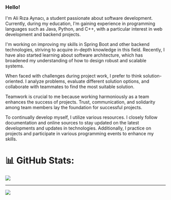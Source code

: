 ### Hello!
I'm Ali Rıza Aynacı, a student passionate about software development. Currently, during my education, I'm gaining experience in programming languages such as Java, Python, and C++, with a particular interest in web development and backend projects.

I'm working on improving my skills in Spring Boot and other backend technologies, striving to acquire in-depth knowledge in this field. Recently, I have also started learning about software architecture, which has broadened my understanding of how to design robust and scalable systems.

When faced with challenges during project work, I prefer to think solution-oriented. I analyze problems, evaluate different solution options, and collaborate with teammates to find the most suitable solution.

Teamwork is crucial to me because working harmoniously as a team enhances the success of projects. Trust, communication, and solidarity among team members lay the foundation for successful projects.

To continually develop myself, I utilize various resources. I closely follow documentation and online sources to stay updated on the latest developments and updates in technologies. Additionally, I practice on projects and participate in various programming events to enhance my skills.

# 📊 GitHub Stats:
![](https://github-readme-stats.vercel.app/api/top-langs/?username=AliRizaAynaci&theme=dark&hide_border=false&include_all_commits=false&count_private=false&layout=compact)

---
[![](https://visitcount.itsvg.in/api?id=AliRizaAynaci&icon=0&color=0)](https://visitcount.itsvg.in)

<!-- Proudly created with GPRM ( https://gprm.itsvg.in ) -->

